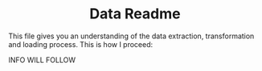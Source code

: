 <h1 align="center"> Data Readme </h1>

This file gives you an understanding of the data extraction, transformation and loading process. This is how I proceed:

INFO WILL FOLLOW 